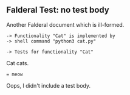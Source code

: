 Falderal Test: no test body
---------------

Another Falderal document which is ill-formed.

    -> Functionality "Cat" is implemented by
    -> shell command "python3 cat.py"

    -> Tests for functionality "Cat"

Cat cats.

    = meow

Oops, I didn't include a test body.
